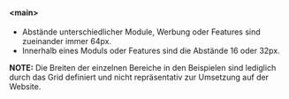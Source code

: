 #### &lt;main&gt;

- Abstände unterschiedlicher Module, Werbung oder Features sind zueinander immer 64px.
- Innerhalb eines Moduls oder Features sind die Abstände 16 oder 32px.
 
__NOTE:__ Die Breiten der einzelnen Bereiche in den Beispielen sind lediglich durch das Grid definiert und nicht repräsentativ zur Umsetzung auf der Website.
